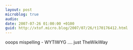 ```yaml
---
layout: post
microblog: true
audio: 
date: 2007-07-26 01:00:00 +0100
guid: http://xtof.micro.blog/2007/07/26/t170176412.html
---
```

ooops mispelling - WYTIWYG .... just TheWikiWay
